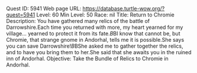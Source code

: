 Quest ID: 5941
Web page URL: https://database.turtle-wow.org/?quest=5941
Level: 60
Min Level: 50
Race: nil
Title: Return to Chromie
Description: You have gathered many relics of the battle of Darrowshire.Each time you returned with more, my heart yearned for my village... yearned to protect it from its fate.$B$BI know that cannot be, but Chromie, that strange gnome in Andorhal, tells me it is possible.She says you can save Darrowshire!$B$BShe asked me to gather together the relics, and to have you bring them to her.She said that she awaits you in the ruined inn of Andorhal.
Objective: Take the Bundle of Relics to Chromie in Andorhal.
